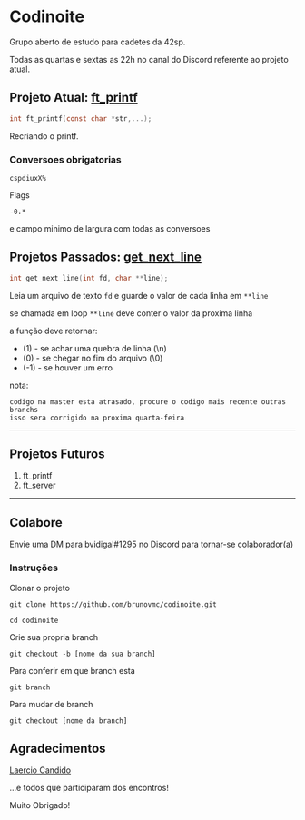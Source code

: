 # Codinoite

Grupo aberto de estudo para cadetes da 42sp.

Todas as quartas e sextas as 22h no canal do Discord referente ao projeto atual.

## Projeto Atual: [ft_printf](https://github.com/brunovmc/codinoite/tree/master/ft_printf)

```c
int	ft_printf(const char *str,...);
```
Recriando o printf.

### Conversoes obrigatorias

```
cspdiuxX%
```

Flags

```
-0.*
```
e campo minimo de largura com todas as conversoes


## Projetos Passados: [get_next_line](https://github.com/brunovmc/codinoite/tree/master/get_next_line)

```c
int	get_next_line(int fd, char **line);
```

Leia um arquivo de texto `fd` e guarde o valor de cada linha em `**line`

se chamada em loop `**line` deve conter o valor da proxima linha

a função deve retornar:

- (1) 	- se achar uma quebra de linha (\n)
- (0) 	- se chegar no fim do arquivo (\0)
- (-1)	- se houver um erro 
 
nota:

	codigo na master esta atrasado, procure o codigo mais recente outras branchs
	isso sera corrigido na proxima quarta-feira

******

## Projetos Futuros

1. ft_printf
2. ft_server


******

## Colabore

Envie uma DM para bvidigal#1295 no Discord para tornar-se colaborador(a)

### Instruções

Clonar o projeto

```
git clone https://github.com/brunovmc/codinoite.git
```
```
cd codinoite
```
Crie sua propria branch

```
git checkout -b [nome da sua branch]
```
Para conferir em que branch esta
```
git branch
```
Para mudar de branch
```
git checkout [nome da branch]
```
## Agradecimentos

[Laercio Candido](https://github.com/LaercioCandido)

...e todos que participaram dos encontros!

Muito Obrigado!
